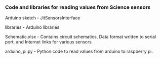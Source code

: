 ### Code and libraries for reading values from Science sensors

Arduino sketch - JitSensorsInterface

libraries - Arduino libraries

Schematic.xlsx - Contains  circuit schematics, Data format written to serial port, and Internet links for various sensors

arduino_pi.py - Python code to read values from arduino to raspberry pi.